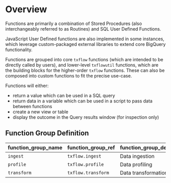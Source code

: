 # Overview

Functions are primarily a combination of Stored Procedures (also interchangeably referred to as Routines) and SQL User Defined Functions.  

JavaScript User Defined functions are also implemented in some instances, which leverage custom-packaged external libraries to extend core BigQuery functionality.

Functions are grouped into core `txflow` functions (which are intended to be directly called by users), and lower-level `txflowutil` functions, which are the building blocks for the higher-order `txflow` functions.  These can also be composed into custom functions to fit the precise use-case.

Functions will either:
- return a value which can be used in a SQL query
- return data in a variable which can be used in a script to pass data between functions
- create a new view or table 
- display the outcome in the Query results window (for inspection only)

## Function Group Definition
function_group_name | function_group_ref | function_group_description
--- | --- | --- 
`ingest` | `txflow.ingest` | Data ingestion 
`profile` | `txflow.profile` | Data profiling
`transform` | `txflow.transform` | Data transformation 


